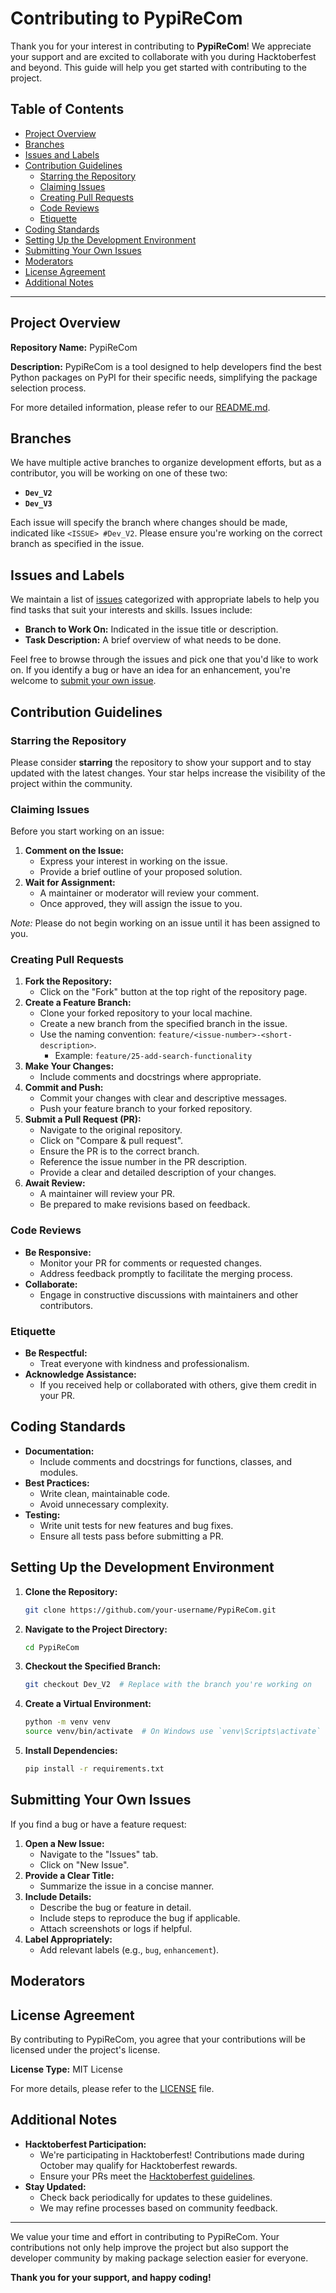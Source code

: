 # Contributing to PypiReCom

Thank you for your interest in contributing to **PypiReCom**! We appreciate your support and are excited to collaborate with you during Hacktoberfest and beyond. This guide will help you get started with contributing to the project.

## Table of Contents

- [Project Overview](#project-overview)
- [Branches](#branches)
- [Issues and Labels](#issues-and-labels)
- [Contribution Guidelines](#contribution-guidelines)
  - [Starring the Repository](#starring-the-repository)
  - [Claiming Issues](#claiming-issues)
  - [Creating Pull Requests](#creating-pull-requests)
  - [Code Reviews](#code-reviews)
  - [Etiquette](#etiquette)
- [Coding Standards](#coding-standards)
- [Setting Up the Development Environment](#setting-up-the-development-environment)
- [Submitting Your Own Issues](#submitting-your-own-issues)
- [Moderators](#Moderators)
- [License Agreement](#license-agreement)
- [Additional Notes](#additional-notes)

---

## Project Overview

**Repository Name:** PypiReCom

**Description:** PypiReCom is a tool designed to help developers find the best Python packages on PyPI for their specific needs, simplifying the package selection process.

For more detailed information, please refer to our [README.md](README.md).

## Branches

We have multiple active branches to organize development efforts, but as a contributor, you will be working on one of these two:

- **`Dev_V2`**
- **`Dev_V3`**

Each issue will specify the branch where changes should be made, indicated like `<ISSUE> #Dev_V2`. Please ensure you're working on the correct branch as specified in the issue.

## Issues and Labels

We maintain a list of [issues](https://github.com/PypiReCom/PypiReCom/issues) categorized with appropriate labels to help you find tasks that suit your interests and skills. Issues include:

- **Branch to Work On:** Indicated in the issue title or description.
- **Task Description:** A brief overview of what needs to be done.

Feel free to browse through the issues and pick one that you'd like to work on. If you identify a bug or have an idea for an enhancement, you're welcome to [submit your own issue](#submitting-your-own-issues).

## Contribution Guidelines

### Starring the Repository

Please consider **starring** the repository to show your support and to stay updated with the latest changes. Your star helps increase the visibility of the project within the community.

### Claiming Issues

Before you start working on an issue:

1. **Comment on the Issue:**
   - Express your interest in working on the issue.
   - Provide a brief outline of your proposed solution.
2. **Wait for Assignment:**
   - A maintainer or moderator will review your comment.
   - Once approved, they will assign the issue to you.

*Note:* Please do not begin working on an issue until it has been assigned to you.

### Creating Pull Requests

1. **Fork the Repository:**
   - Click on the "Fork" button at the top right of the repository page.
2. **Create a Feature Branch:**
   - Clone your forked repository to your local machine.
   - Create a new branch from the specified branch in the issue.
   - Use the naming convention: `feature/<issue-number>-<short-description>`.
     - Example: `feature/25-add-search-functionality`
3. **Make Your Changes:**
   - Include comments and docstrings where appropriate.
4. **Commit and Push:**
   - Commit your changes with clear and descriptive messages.
   - Push your feature branch to your forked repository.
5. **Submit a Pull Request (PR):**
   - Navigate to the original repository.
   - Click on "Compare & pull request".
   - Ensure the PR is to the correct branch.
   - Reference the issue number in the PR description.
   - Provide a clear and detailed description of your changes.
6. **Await Review:**
   - A maintainer will review your PR.
   - Be prepared to make revisions based on feedback.

### Code Reviews

- **Be Responsive:**
  - Monitor your PR for comments or requested changes.
  - Address feedback promptly to facilitate the merging process.
- **Collaborate:**
  - Engage in constructive discussions with maintainers and other contributors.

### Etiquette

- **Be Respectful:**
  - Treat everyone with kindness and professionalism.
- **Acknowledge Assistance:**
  - If you received help or collaborated with others, give them credit in your PR.

## Coding Standards

- **Documentation:**
  - Include comments and docstrings for functions, classes, and modules.
- **Best Practices:**
  - Write clean, maintainable code.
  - Avoid unnecessary complexity.
- **Testing:**
  - Write unit tests for new features and bug fixes.
  - Ensure all tests pass before submitting a PR.

## Setting Up the Development Environment

1. **Clone the Repository:**

   ```bash
   git clone https://github.com/your-username/PypiReCom.git
   ```

2. **Navigate to the Project Directory:**

   ```bash
   cd PypiReCom
   ```

3. **Checkout the Specified Branch:**

   ```bash
   git checkout Dev_V2  # Replace with the branch you're working on
   ```

4. **Create a Virtual Environment:**

   ```bash
   python -m venv venv
   source venv/bin/activate  # On Windows use `venv\Scripts\activate`
   ```

5. **Install Dependencies:**

   ```bash
   pip install -r requirements.txt
   ```

## Submitting Your Own Issues

If you find a bug or have a feature request:

1. **Open a New Issue:**
   - Navigate to the "Issues" tab.
   - Click on "New Issue".
2. **Provide a Clear Title:**
   - Summarize the issue in a concise manner.
3. **Include Details:**
   - Describe the bug or feature in detail.
   - Include steps to reproduce the bug if applicable.
   - Attach screenshots or logs if helpful.
4. **Label Appropriately:**
   - Add relevant labels (e.g., `bug`, `enhancement`).

## Moderators


## License Agreement

By contributing to PypiReCom, you agree that your contributions will be licensed under the project's license.

**License Type:** MIT License

For more details, please refer to the [LICENSE](LICENSE) file.

## Additional Notes

- **Hacktoberfest Participation:**
  - We're participating in Hacktoberfest! Contributions made during October may qualify for Hacktoberfest rewards.
  - Ensure your PRs meet the [Hacktoberfest guidelines](https://hacktoberfest.digitalocean.com/details).
- **Stay Updated:**
  - Check back periodically for updates to these guidelines.
  - We may refine processes based on community feedback.

---

We value your time and effort in contributing to PypiReCom. Your contributions not only help improve the project but also support the developer community by making package selection easier for everyone.

**Thank you for your support, and happy coding!**
